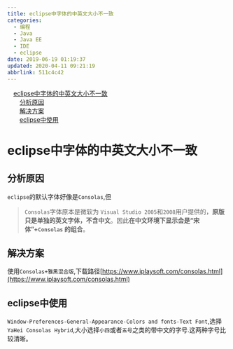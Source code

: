 ```yaml
---
title: eclipse中字体的中英文大小不一致
categories: 
  - 编程
  - Java
  - Java EE
  - IDE
  - eclipse
date: 2019-06-19 01:19:37
updated: 2020-04-11 09:21:19
abbrlink: 511c4c42
---
```

<div id='my_toc'><a href="/blog/511c4c42/#eclipse中字体的中英文大小不一致" class="header_1">eclipse中字体的中英文大小不一致</a>&nbsp;<br><a href="/blog/511c4c42/#分析原因" class="header_2">分析原因</a>&nbsp;<br><a href="/blog/511c4c42/#解决方案" class="header_2">解决方案</a>&nbsp;<br><a href="/blog/511c4c42/#eclipse中使用" class="header_2">eclipse中使用</a>&nbsp;<br></div>
<style>.header_1{margin-left: 1em;}.header_2{margin-left: 2em;}.header_3{margin-left: 3em;}.header_4{margin-left: 4em;}.header_5{margin-left: 5em;}.header_6{margin-left: 6em;}</style>
<!--more-->
<script>if (navigator.platform.search('arm')==-1){document.getElementById('my_toc').style.display = 'none';}var e,p = document.getElementsByTagName('p');while (p.length>0) {e = p[0];e.parentElement.removeChild(e);}</script>

<!--end-->
# eclipse中字体的中英文大小不一致 #
## 分析原因 ##
`eclipse`的默认字体好像是`Consolas`,但
> `Consolas`字体原本是微软为 `Visual Studio 2005`和`2008`用户提供的，**原版只是单独的英文字体，不含中文**。因此**在中文环境下显示会是“宋体”+`Consolas` 的组合**。

## 解决方案 ##
使用`Consolas+雅黑混合版`,下载路径[https://www.iplaysoft.com/consolas.html](https://www.iplaysoft.com/consolas.html)
## eclipse中使用 ##
`Window-Preferences-General-Appearance-Colors and fonts-Text Font`,选择`YaHei Consolas Hybrid`,大小选择`小四`或者`五号`之类的带中文的字号.这两种字号比较清晰。

